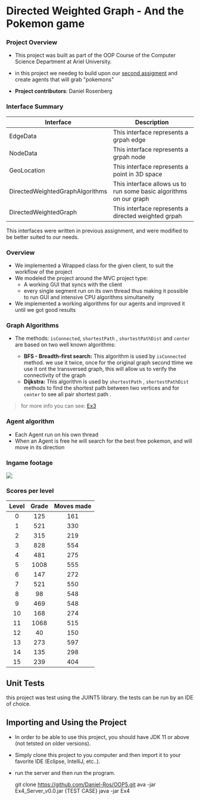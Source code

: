 # Directed Weighted Graph - And the Pokemon game
### Project Overview

- This project was built as part of the OOP Course of the Computer Science Department at Ariel University.

- in this project we needeg to build upon our [second assigment](https://github.com/Daniel-Ros/OOP3) and create agents
that will grab "pokemons"

- **Project contributors**: Daniel Rosenberg

### Interface Summary

| Interface                       | Description                                                        |
|---------------------------------|--------------------------------------------------------------------|
| EdgeData                        | This interface represents a grpah edge                             |
| NodeData                        | This interface represents a grpah node                             |
| GeoLocation                     | This interface represents a point in 3D space                      |
| DirectedWeightedGraphAlgorithms | This interface allows us to run some basic algorithms on our graph |
| DirectedWeightedGraph           | This interface represents a directed weighted grpah                |

This interfaces were written in previous assignment, and were modified to be better suited to our needs.

### Overview
- We implemented a Wrapped class for the given client, to suit the workflow of the project
- We modeled the project around the MVC project type:
  - A working GUI that syncs with the client
  - every single segment run on its own thread thus making it possible to run GUI and intensive CPU algorithms simultaneity 
- We implemented a working algorithms for our agents and improved it until we got good results


###  Graph Algorithms
- The methods: `isConnected`, `shortestPath` , `shortestPathDist` and `center` are based on two well known algorithms:

    - **BFS - Breadth-first search:** This algorithm is used by `isConnected` method. we use it twice, once for the original graph
  second ttime we use it ont the transversed graph, this will allow us to verify the connectivity of the graph
    - **Dijkstra:** This algorithm is used by `shortestPath` , `shortestPathDist` methods to find the shortest path between two vertices and for `center` to see all pair shortest path .
    
> for more info you can see: [Ex3](https://github.com/Daniel-Ros/OOP3)

### Agent algorithm
- Each Agent run on his own thread
- When an Agent is free he will search for the best free pokemon, and will move in its direction


### Ingame footage
![](../../Videos/video.gif)
### Scores per level
| Level        | Grade | Moves made |
|   :---:      |:-----:|:----------:|
| 0            |  125  |    161     |
| 1            |  521  |    330     |
| 2            |  315  |    219     |
| 3            |  828  |    554     |
| 4            |  481  |    275     |
| 5            | 1008  |    555     |
| 6            |  147  |    272     |
| 7            |  521  |    550     |
| 8            |  98   |    548     |
| 9            |  469  |    548     |
| 10           |  168  |    274     |
| 11           | 1068  |    515     |
| 12           |  40   |    150     |
| 13           |  273  |    597     |
| 14           |  135  |    298     |
| 15           |  239  |    404     |


## Unit Tests
this project was test using the JUINT5 library. the tests can be run by an IDE of choice.

## Importing and Using the Project
- In order to be able to use this project, you should have JDK 11 or above (not tetsted on older versions).

- Simply clone this project to you computer and then import it to your favorite IDE (Eclipse, IntelliJ, etc..).

- run the server and then run the program.


  git clone https://github.com/Daniel-Ros/OOP5.git
  ava -jar Ex4_Server_v0.0.jar {TEST CASE}
  java -jar Ex4
